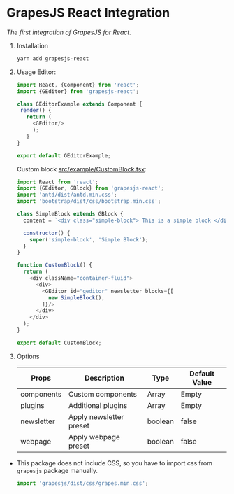 GrapesJS React Integration
==========================
_The first integration of GrapesJS for React._

1. Installation
    ```bash
    yarn add grapesjs-react
    ```

2. Usage
    Editor:
    ```javascript
    import React, {Component} from 'react';
    import {GEditor} from 'grapesjs-react';

    class GEditorExample extends Component {
     render() {
       return (
         <GEditor/>
         );
       }
    }

    export default GEditorExample;
    ```
    
    Custom block [src/example/CustomBlock.tsx](https://github.com/thanhtunguet/grapesjs-react/blob/master/src/example/CustomBlock.js):
    ```javascript
    import React from 'react';
    import {GEditor, GBlock} from 'grapesjs-react';   
    import 'antd/dist/antd.min.css';
    import 'bootstrap/dist/css/bootstrap.min.css';
    
    class SimpleBlock extends GBlock {
      content = `<div class="simple-block"> This is a simple block </div>`;
    
      constructor() {
        super('simple-block', 'Simple Block');
      }
    }
    
    function CustomBlock() {
      return (
        <div className="container-fluid">
          <div>
            <GEditor id="geditor" newsletter blocks={[
              new SimpleBlock(),
            ]}/>
          </div>
        </div>
      );
    }
    
    export default CustomBlock;
    ```
3. Options

    | Props      | Description             | Type                    | Default Value |
    |------------|-------------------------|-------------------------|---------------|
    | components | Custom components       | Array<GComponent>       | Empty         |
    | plugins    | Additional plugins      | Array<GPluginType>      | Empty         |
    | newsletter | Apply newsletter preset | boolean                 | false         |
    | webpage    | Apply webpage preset    | boolean                 | false         | 

* This package does not include CSS, so you have to import css from `grapesjs` package manually.

    ```javascript
    import 'grapesjs/dist/css/grapes.min.css';
    ```
 
